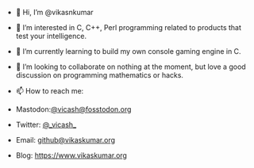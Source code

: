 - 👋 Hi, I’m @vikasnkumar
- 👀 I’m interested in C, C++, Perl programming related to products that test your intelligence.
- 🌱 I’m currently learning to build my own console gaming engine in C.
- 💞️ I’m looking to collaborate on nothing at the moment, but love a good discussion on programming mathematics or hacks.
- 📫 How to reach me:

- Mastodon:[@vicash@fosstodon.org](https://fosstodon.org/@vicash)
- Twitter: [@\_vicash\_](https://twitter.com/_vicash_)
- Email: [github@vikaskumar.org](mailto:github@vikaskumar.org)
- Blog: <https://www.vikaskumar.org>

<!---
vikasnkumar/vikasnkumar is a ✨ special ✨ repository because its `README.md` (this file) appears on your GitHub profile.
You can click the Preview link to take a look at your changes.
--->
